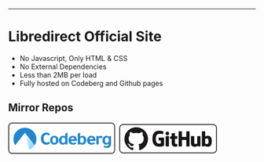 
---
# Libredirect Official Site

- No Javascript, Only HTML & CSS
- No External Dependencies
- Less than 2MB per load
- Fully hosted on Codeberg and Github pages

## Mirror Repos
[![Codeberg](https://raw.githubusercontent.com/ManeraKai/manerakai/main/icons/codeberg.svg)](https://codeberg.org/LibRedirect/libredirect.github.io)&nbsp;&nbsp;[![GitHub](https://raw.githubusercontent.com/ManeraKai/manerakai/main/icons/github.svg)](https://github.com/libredirect/libredirect.github.io)&nbsp;&nbsp;

